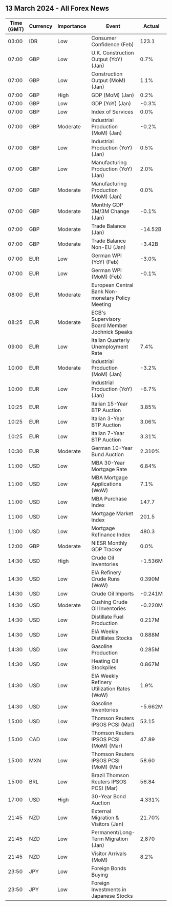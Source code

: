 ## 13 March 2024 - All Forex News

| Time (GMT) | Currency | Importance | Event | Actual | Forecast | Previous |
|------|----------|------------|-------|--------|----------|----------|
| 03:00 | IDR | Low | Consumer Confidence (Feb) | 123.1 |  | 125.0 |
| 07:00 | GBP | Low | U.K. Construction Output (YoY) (Jan) | 0.7% | -0.5% | -3.2% |
| 07:00 | GBP | Low | Construction Output (MoM) (Jan) | 1.1% | 0.0% | -0.5% |
| 07:00 | GBP | High | GDP (MoM) (Jan) | 0.2% | 0.2% | -0.1% |
| 07:00 | GBP | Low | GDP (YoY) (Jan) | -0.3% | -0.3% | 0.0% |
| 07:00 | GBP | Low | Index of Services | 0.0% | 0.0% | -0.2% |
| 07:00 | GBP | Moderate | Industrial Production (MoM) (Jan) | -0.2% | 0.0% | 0.6% |
| 07:00 | GBP | Low | Industrial Production (YoY) (Jan) | 0.5% | 0.7% | 0.6% |
| 07:00 | GBP | Low | Manufacturing Production (YoY) (Jan) | 2.0% | 2.0% | 2.3% |
| 07:00 | GBP | Moderate | Manufacturing Production (MoM) (Jan) | 0.0% | 0.0% | 0.8% |
| 07:00 | GBP | Moderate | Monthly GDP 3M/3M Change (Jan) | -0.1% | -0.1% | -0.3% |
| 07:00 | GBP | Moderate | Trade Balance (Jan) | -14.52B | -14.90B | -13.99B |
| 07:00 | GBP | Moderate | Trade Balance Non-EU (Jan) | -3.42B |  | -3.32B |
| 07:00 | EUR | Low | German WPI (YoY) (Feb) | -3.0% |  | -2.7% |
| 07:00 | EUR | Low | German WPI (MoM) (Feb) | -0.1% | 0.2% | 0.1% |
| 08:00 | EUR | Moderate | European Central Bank Non-monetary Policy Meeting |  |  |  |
| 08:25 | EUR | Moderate | ECB's Supervisory Board Member Jochnick Speaks |  |  |  |
| 09:00 | EUR | Low | Italian Quarterly Unemployment Rate | 7.4% | 7.3% | 7.6% |
| 10:00 | EUR | Moderate | Industrial Production (MoM) (Jan) | -3.2% | -1.8% | 1.6% |
| 10:00 | EUR | Low | Industrial Production (YoY) (Jan) | -6.7% | -2.9% | 0.2% |
| 10:25 | EUR | Low | Italian 15-Year BTP Auction | 3.85% |  | 4.84% |
| 10:25 | EUR | Low | Italian 3-Year BTP Auction | 3.06% |  | 3.15% |
| 10:25 | EUR | Low | Italian 7-Year BTP Auction | 3.31% |  | 3.53% |
| 10:30 | EUR | Moderate | German 10-Year Bund Auction | 2.310% |  | 2.380% |
| 11:00 | USD | Low | MBA 30-Year Mortgage Rate | 6.84% |  | 7.02% |
| 11:00 | USD | Low | MBA Mortgage Applications (WoW) | 7.1% |  | 9.7% |
| 11:00 | USD | Low | MBA Purchase Index | 147.7 |  | 141.1 |
| 11:00 | USD | Low | Mortgage Market Index | 201.5 |  | 188.2 |
| 11:00 | USD | Low | Mortgage Refinance Index | 480.3 |  | 428.1 |
| 12:00 | GBP | Moderate | NIESR Monthly GDP Tracker | 0.0% | 0.0% | -0.1% |
| 14:30 | USD | High | Crude Oil Inventories | -1.536M | 0.900M | 1.367M |
| 14:30 | USD | Low | EIA Refinery Crude Runs (WoW) | 0.390M |  | 0.594M |
| 14:30 | USD | Low | Crude Oil Imports | -0.241M |  | 0.928M |
| 14:30 | USD | Moderate | Cushing Crude Oil Inventories | -0.220M |  | 0.701M |
| 14:30 | USD | Low | Distillate Fuel Production | 0.217M |  | 0.056M |
| 14:30 | USD | Low | EIA Weekly Distillates Stocks | 0.888M | -0.150M | -4.131M |
| 14:30 | USD | Low | Gasoline Production | 0.285M |  | 0.207M |
| 14:30 | USD | Low | Heating Oil Stockpiles | 0.867M |  | -0.812M |
| 14:30 | USD | Low | EIA Weekly Refinery Utilization Rates (WoW) | 1.9% |  | 3.4% |
| 14:30 | USD | Low | Gasoline Inventories | -5.662M | -1.900M | -4.460M |
| 15:00 | USD | Low | Thomson Reuters IPSOS PCSI (Mar) | 53.15 |  | 52.03 |
| 15:00 | CAD | Low | Thomson Reuters IPSOS PCSI (MoM) (Mar) | 47.89 |  | 47.38 |
| 15:00 | MXN | Low | Thomson Reuters IPSOS PCSI (MoM) (Mar) | 58.60 |  | 57.50 |
| 15:00 | BRL | Low | Brazil Thomson Reuters IPSOS PCSI (Mar) | 56.84 |  | 58.00 |
| 17:00 | USD | High | 30-Year Bond Auction | 4.331% |  | 4.360% |
| 21:45 | NZD | Low | External Migration & Visitors (Jan) | 21.70% |  | 14.80% |
| 21:45 | NZD | Low | Permanent/Long-Term Migration (Jan) | 2,870 |  | 10,310 |
| 21:45 | NZD | Low | Visitor Arrivals (MoM) | 8.2% |  | -2.3% |
| 23:50 | JPY | Low | Foreign Bonds Buying |  |  | 484.6B |
| 23:50 | JPY | Low | Foreign Investments in Japanese Stocks |  |  | 283.9B |
